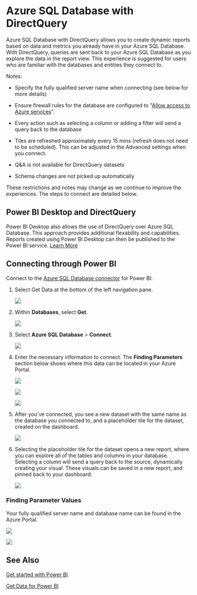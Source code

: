 ﻿<properties 
   pageTitle="Azure SQL Database with DirectQuery"
   description="Azure SQL Database with DirectQuery"
   services="powerbi" 
   documentationCenter="" 
   authors="guyinacube" 
   manager="mblythe" 
   backup=""
   editor=""
   tags=""
   qualityFocus="no"
   qualityDate=""/>
 
<tags
   ms.service="powerbi"
   ms.devlang="NA"
   ms.topic="article"
   ms.tgt_pltfrm="NA"
   ms.workload="powerbi"
   ms.date="03/04/2016"
   ms.author="asaxton"/>
# Azure SQL Database with DirectQuery

Azure SQL Database with DirectQuery allows you to create dynamic reports based on data and metrics you already have in your Azure SQL Database. With DirectQuery, queries are sent back to your Azure SQL Database as you explore the data in the report view. This experience is suggested for users who are familiar with the databases and entities they connect to.

Notes:

-   Specify the fully qualified server name when connecting (see below for more details)

-   Ensure firewall rules for the database are configured to "[Allow access to Azure services](https://msdn.microsoft.com/library/azure/ee621782.aspx)".

-   Every action such as selecting a column or adding a filter will send a query back to the database

-   Tiles are refreshed approximately every 15 mins (refresh does not need to be scheduled). This can be adjusted in the Advanced settings when you connect.

-   Q&A is not available for DirectQuery datasets

-   Schema changes are not picked up automatically

These restrictions and notes may change as we continue to improve the experiences. The steps to connect are detailed below. 

## Power BI Desktop and DirectQuery

Power BI Desktop also allows the use of DirectQuery over Azure SQL Database. This approach provides additional flexability and capabilities. Reports created using Power BI Desktop can then be published to the Power BI service. [Learn More](powerbi-desktop-use-directquery.md) 

## Connecting through Power BI

Connect to the [Azure SQL Database connector](https://app.powerbi.com/getdata/bigdata/azure-sql-database-with-live-connect) for Power BI.


1.  Select Get Data at the bottom of the left navigation pane.

    ![](media/powerbi-azure-sql-database-with-directquery/PBI_GetData.png)

2.  Within **Databases**, select **Get**. 

    ![](media/powerbi-azure-sql-database-with-directquery/databases.png)

3.  Select **Azure SQL Database** \> **Connect**.

    ![](media/powerbi-azure-sql-database-with-directquery/azuresqldatabase.png)

4.  Enter the necessary information to connect. The **Finding Parameters** section below shows where this data can be located in your Azure Portal.

    ![](media/powerbi-azure-sql-database-with-directquery/servername.png)
   
    ![](media/powerbi-azure-sql-database-with-directquery/servernamewithadvanced.png)
   
    ![](media/powerbi-azure-sql-database-with-directquery/username.png)

5.  After you've connected, you see a new dataset with the same name as the database you connected to, and a placeholder tile for the dataset, created on the dashboard.

    ![](media/powerbi-azure-sql-database-with-directquery/dataset2.png)

6.  Selecting the placeholder tile for the dataset opens a new report, where you can explore all of the tables and columns in your database. Selecting a column will send a query back to the source, dynamically creating your visual. These visuals can be saved in a new report, and pinned back to your dashboard.

    ![](media/powerbi-azure-sql-database-with-directquery/explore.png)

### Finding Parameter Values

Your fully qualified server name and database name can be found in the Azure Portal.

![](media/powerbi-azure-sql-database-with-directquery/AzurePortNew_update.png)


![](media/powerbi-azure-sql-database-with-directquery/AzurePortal_update.png)

## See Also

[Get started with Power BI](powerbi-service-get-started.md)

[Get Data for Power BI](powerbi-service-get-data.md)








